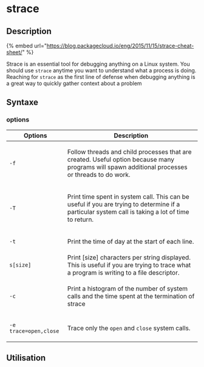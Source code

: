 # strace

## Description

{% embed url="https://blog.packagecloud.io/eng/2015/11/15/strace-cheat-sheet/" %}

Strace is an essential tool for debugging anything on a Linux system. You should use `strace` anytime you want to understand what a process is doing. Reaching for `strace` as the first line of defense when debugging anything is a great way to quickly gather context about a problem

## Syntaxe

### options

| Options                                        | Description                                                                                                                                                     |
| ---------------------------------------------- | --------------------------------------------------------------------------------------------------------------------------------------------------------------- |
| <p></p><p><code>-f</code> </p>                 | <p></p><p>Follow threads and child processes that are created. Useful option because many programs will spawn additional processes or threads to do work.</p>   |
| `-T`                                           | <p></p><p>Print time spent in system call. This can be useful if you are trying to determine if a particular system call is taking a lot of time to return.</p> |
| `-t`                                           | <p></p><p>Print the time of day at the start of each line.</p>                                                                                                  |
| <p></p><p><code>s[size]</code></p>             | Print \[size] characters per string displayed. This is useful if you are trying to trace what a program is writing to a file descriptor.                        |
| `-c`                                           | <p></p><p>Print a histogram of the number of system calls and the time spent at the termination of strace</p>                                                   |
| <p></p><p><code>-e trace=open,close</code></p> | <p></p><p>Trace only the <code>open</code> and <code>close</code> system calls.</p>                                                                             |

## Utilisation
